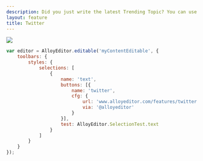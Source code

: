 ```yaml
---
description: Did you just write the latest Trending Topic? You can use this button to allow your readers to share your thoughts via Twitter.
layout: feature
title: Twitter
---
```

<div class="thumbnail">
  <img class="img img-polaroid" src="/images/features/button-twitter.gif"/>
</div>

```javascript
var editor = AlloyEditor.editable('myContentEditable', {
	toolbars: {
		styles: {
			selections: [
				{
					name: 'text',
					buttons: [{
						name: 'twitter',
						cfg: {
							url: 'www.alloyeditor.com/features/twitter',
							via: '@alloyeditor'
						}
					}],
					test: AlloyEditor.SelectionTest.text
				}
			]
		}
	}
});
```